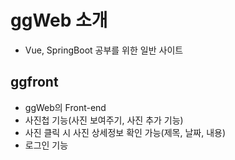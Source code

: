 # ggWeb 소개

- Vue, SpringBoot 공부를 위한 일반 사이트

## ggfront
- ggWeb의 Front-end
- 사진첩 기능(사진 보여주기, 사진 추가 기능)
- 사진 클릭 시 사진 상세정보 확인 가능(제목, 날짜, 내용)
- 로그인 기능
